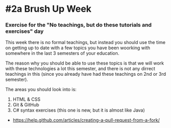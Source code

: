 # #2a Brush Up Week
### Exercise for the "No teachings, but do these tutorials and exercises" day

This week there is no formal teachings, but instead you should use the time on getting up to date with a few topics you have been woorking with somewhere in the last 3 semesters of your education.

The reason why you should be able to use these topics is that  we will work with these technologies a lot this semester, and there is not any dirrect teachings in this (since you already have had these teachings on 2nd or 3rd semester).

The areas you should look into is:

1. HTML & CSS
2. Git & GitHub
3. C# syntax exercises (this one is new, but it is almost like Java)    



* https://help.github.com/articles/creating-a-pull-request-from-a-fork/
